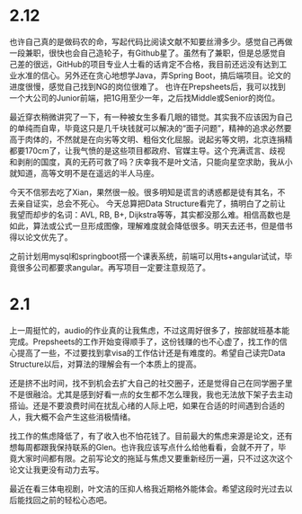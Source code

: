# 2.12
也许自己真的是做码农的命，写起代码比阅读文献不知要丝滑多少。感觉自己再做一段兼职，很快也会自己造轮子，有Github星了。虽然有了兼职，但是总感觉自己差的很远，GitHub的项目专业人士看的话肯定不合格，我目前还远没有达到工业水准的信心。另外还在贪心地想学Java，弄Spring Boot，搞后端项目。论文的进度很慢，感觉自己找到NG的岗位很难了。
也许在Prepsheets后，我可以找到一个大公司的Junior前端，把1G用至少一年，之后找Middle或Senior的岗位。

最近穿衣稍微讲究了一下，有一种被女生多看几眼的错觉。其实我不应该因为自己的单纯而自卑，毕竟这只是几千块钱就可以解决的“面子问题”，精神的追求必然要高于肉体的，不然就是在向劣等文明、粗俗文化屈服。说起劣等文明，北京连捐精都要170cm了，让我气愤的是这些项目都政府、官媒主导。这个充满谎言、歧视和剥削的国度，真的无药可救了吗？庆幸我不是叶文洁，只能向星空求助，我从小就知道，高等文明不是在遥远的半人马座。

今天不信邪去吃了Xian，果然很一般。很多明知是谎言的诱惑都是徒有其名，不去亲自证实，总会不死心。
今天总算把Data Structure看完了，搞明白了之前让我望而却步的名词：AVL, RB, B+, Dijkstra等等，其实都没那么难。相信高数也是如此，算法或公式一旦形成图像，理解难度就会降低很多。明天去还书，但是借书得以论文优先了。

之前计划用mysql和springboot搭一个课表系统，前端可以用ts+angular试试，毕竟很多公司都要求angular。再写项目一定要注意规范了。


# 2.1

上一周挺忙的，audio的作业真的让我焦虑，不过这周好很多了，按部就班基本能完成。Prepsheets的工作开始变得顺手了，这份钱赚的也不心虚了，找工作的信心提高了一些，不过要找到拿visa的工作估计还是有难度的。希望自己读完Data Structure以后，对算法的理解会有一个本质上的提高。

还是挤不出时间，找不到机会去扩大自己的社交圈子，还是觉得自己在同学圈子里不是很融洽。尤其是感到好看一点的女生都不怎么理我，我也无法放下架子去主动搭讪。还是不要浪费时间在扰乱心绪的人际上吧，如果在合适的时间遇到合适的人，我大概不会产生这些消极情绪。

找工作的焦虑降低了，有了收入也不怕花钱了。目前最大的焦虑来源是论文，还有想每周都跟我保持联系的Glen。也许我应该写点什么给他看看，会就不开了，毕竟大家时间都有限。之前写论文的拖延与焦虑又要重新经历一遍，只不过这次这个论文让我更没有动力去写。

最近在看三体电视剧，叶文洁的压抑人格我近期格外能体会。希望这段时光过去以后能找回之前的轻松心态吧。



